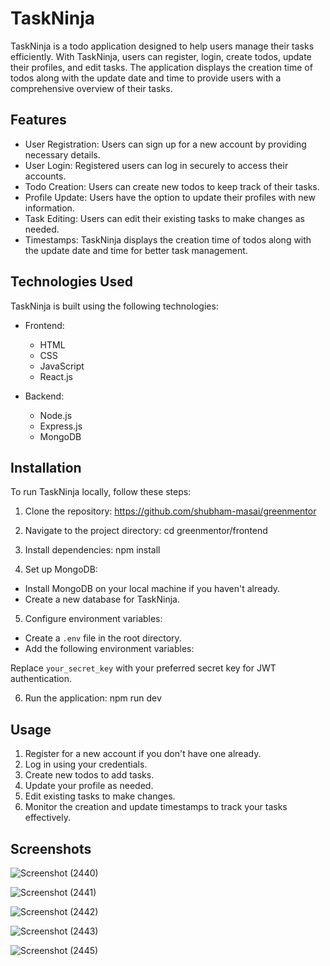 # TaskNinja

TaskNinja is a todo application designed to help users manage their tasks efficiently. With TaskNinja, users can register, login, create todos, update their profiles, and edit tasks. The application displays the creation time of todos along with the update date and time to provide users with a comprehensive overview of their tasks.

## Features

- User Registration: Users can sign up for a new account by providing necessary details.
- User Login: Registered users can log in securely to access their accounts.
- Todo Creation: Users can create new todos to keep track of their tasks.
- Profile Update: Users have the option to update their profiles with new information.
- Task Editing: Users can edit their existing tasks to make changes as needed.
- Timestamps: TaskNinja displays the creation time of todos along with the update date and time for better task management.

## Technologies Used

TaskNinja is built using the following technologies:

- Frontend:
  - HTML
  - CSS
  - JavaScript
  - React.js

- Backend:
  - Node.js
  - Express.js
  - MongoDB

## Installation

To run TaskNinja locally, follow these steps:

1. Clone the repository:  https://github.com/shubham-masai/greenmentor

2. Navigate to the project directory: cd greenmentor/frontend

3. Install dependencies: npm install


4. Set up MongoDB:

- Install MongoDB on your local machine if you haven't already.
- Create a new database for TaskNinja.

5. Configure environment variables:

- Create a `.env` file in the root directory.
- Add the following environment variables:


Replace `your_secret_key` with your preferred secret key for JWT authentication.

6. Run the application: npm run dev

## Usage

1. Register for a new account if you don't have one already.
2. Log in using your credentials.
3. Create new todos to add tasks.
4. Update your profile as needed.
5. Edit existing tasks to make changes.
6. Monitor the creation and update timestamps to track your tasks effectively.

## Screenshots

![Screenshot (2440)](https://github.com/shubham-masai/greenmentor/assets/130532573/7e24da4f-4aa3-42ff-aaaa-f996c54625d8)

![Screenshot (2441)](https://github.com/shubham-masai/greenmentor/assets/130532573/c7cbbac9-71a7-4b7f-8a86-470829316dc7)

![Screenshot (2442)](https://github.com/shubham-masai/greenmentor/assets/130532573/58fa6c28-3e9d-4bc9-9482-9ccb2837202e)

![Screenshot (2443)](https://github.com/shubham-masai/greenmentor/assets/130532573/ebb173be-d88a-4da5-aad4-000ea9a7d4f6)

![Screenshot (2445)](https://github.com/shubham-masai/greenmentor/assets/130532573/3e8a755d-a3fd-478c-a4c0-e9639974f435)
